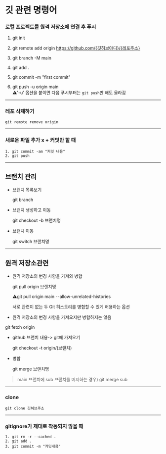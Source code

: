 # 깃 관련 명령어

### 로컬 프로젝트를 원격 저장소에 연결 후 푸시

1. git init

2. git remote add origin https://github.com/{깃허브아디}/{레포주소}

3. git branch -M main
4. git add .

5. git commit -m "first commit"

6. git push -u origin main<br>
   ⚠️'-u' 옵션을 붙이면 다음 푸시부터는 `git push`만 해도 올라감

---

### 레포 삭제하기

    git remote remove origin

---

### 새로운 파일 추가 x + 커밋만 할 때

    1. git commit -am "커밋 내용"
    2. git push

---

## 브랜치 관리

- 브랜치 목록보기

  git branch

- 브랜치 생성하고 이동

  git checkout -b 브랜치명

- 브랜치 이동

  git switch 브랜치명

---

## 원격 저장소관련

- 원격 저장소의 변경 사항을 가져와 병합

  git pull origin 브랜치명

  ⚠️git pull origin main --allow-unrelated-histories

  서로 관련이 없는 두 Git 히스토리를 병합할 수 있게 허용하는 옵션

- 원격 저장소의 변경 사항을 가져오지만 병합하지는 않음

git fetch origin

- github 브랜치 내용-> git에 가져오기

  git checkout -t origin/(브랜치)

- 병합

  git merge 브랜치명

> main 브랜치에 sub 브랜치를 머지하는 경우) git merge sub

---

### clone

    git clone 깃허브주소

---

### gitignore가 제대로 작동되지 않을 때

    1. git rm -r --cached .
    2. git add .
    3. git commit -m "커밋내용"
